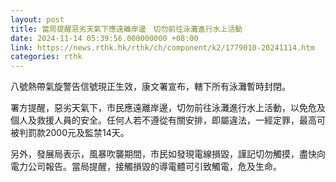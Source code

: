 ```yaml
---
layout: post
title: 當局提醒惡劣天氣下應遠離岸邊　切勿前往泳灘進行水上活動
date: 2024-11-14 05:39:56.000000000 +08:00
link: https://news.rthk.hk/rthk/ch/component/k2/1779010-20241114.htm
categories: rthk
---
```


八號熱帶氣旋警告信號現正生效，康文署宣布，轄下所有泳灘暫時封閉。

署方提醒，惡劣天氣下，市民應遠離岸邊，切勿前往泳灘進行水上活動，以免危及個人及救援人員的安全。任何人若不遵從有關安排，即屬違法，一經定罪，最高可被判罰款2000元及監禁14天。

另外，發展局表示，風暴吹襲期間，市民如發現電線損毀，謹記切勿觸摸，盡快向電力公司報告。當局提醒，接觸損毀的導電體可引致觸電，危及生命。
